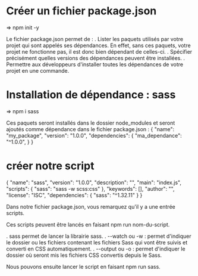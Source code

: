 # Créer un fichier package.json

=> npm init -y

Le fichier package.json permet de :
. Lister les paquets utilisés par votre projet qui sont appelés ses dépendances. En effet, sans ces paquets, votre projet ne fonctionne pas, il est donc bien dépendant de celles-ci.
. Spécifier précisément quelles versions des dépendances peuvent être installées.
. Permettre aux développeurs d'installer toutes les dépendances de votre projet en une commande.

# Installation de dépendance : sass

=> npm i sass

Ces paquets seront installés dans le dossier node_modules et seront ajoutés comme dépendance dans le fichier package.json :
{
"name": "my_package",
"version": "1.0.0",
"dependencies": {
"ma_dependance": "^1.0.0",
}
}

# créer notre script

{
"name": "sass",
"version": "1.0.0",
"description": "",
"main": "index.js",
"scripts": {
"sass": "sass -w scss:css"
},
"keywords": [],
"author": "",
"license": "ISC",
"dependencies": {
"sass": "^1.32.11"
}
}

Dans notre fichier package.json, vous remarquez qu'il y a une entrée scripts.

Ces scripts peuvent être lancés en faisant npm run nom-du-script.

. sass permet de lancer la librairie sass.
. --watch ou -w : permet d'indiquer le dossier ou les fichiers contenant les fichiers Sass qui vont être suivis et converti en CSS automatiquement.
. --output ou -o : permet d'indiquer le dossier où seront mis les fichiers CSS convertis depuis le Sass.

Nous pouvons ensuite lancer le script en faisant npm run sass.
